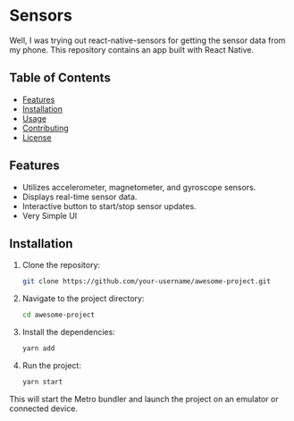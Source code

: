 # Sensors

Well, I was trying out react-native-sensors for getting the sensor data from my phone. This repository contains an app built with React Native.

## Table of Contents

- [Features](#features)
- [Installation](#installation)
- [Usage](#usage)
- [Contributing](#contributing)
- [License](#license)

## Features

- Utilizes accelerometer, magnetometer, and gyroscope sensors.
- Displays real-time sensor data.
- Interactive button to start/stop sensor updates.
- Very Simple UI

## Installation

1. Clone the repository:

   ```bash
   git clone https://github.com/your-username/awesome-project.git
2. Navigate to the project directory:

    ```bash
    cd awesome-project

3. Install the dependencies:

    ```bash
    yarn add
4. Run the project:
    ```bash
    yarn start

This will start the Metro bundler and launch the project on an emulator or connected device.